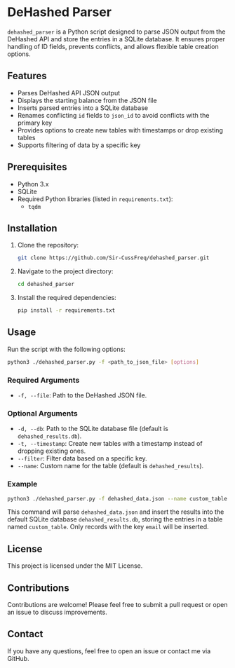 # DeHashed Parser

`dehashed_parser` is a Python script designed to parse JSON output from the DeHashed API and store the entries in a SQLite database. It ensures proper handling of ID fields, prevents conflicts, and allows flexible table creation options.

## Features

- Parses DeHashed API JSON output
- Displays the starting balance from the JSON file
- Inserts parsed entries into a SQLite database
- Renames conflicting `id` fields to `json_id` to avoid conflicts with the primary key
- Provides options to create new tables with timestamps or drop existing tables
- Supports filtering of data by a specific key

## Prerequisites

- Python 3.x
- SQLite
- Required Python libraries (listed in `requirements.txt`):
  - `tqdm`

## Installation

1. Clone the repository:

   ```bash
   git clone https://github.com/Sir-CussFreq/dehashed_parser.git
   ```

2. Navigate to the project directory:

   ```bash
   cd dehashed_parser
   ```

3. Install the required dependencies:

   ```bash
   pip install -r requirements.txt
   ```

## Usage

Run the script with the following options:

   ```bash
   python3 ./dehashed_parser.py -f <path_to_json_file> [options]
   ```

### Required Arguments

- `-f, --file`: Path to the DeHashed JSON file.

### Optional Arguments

- `-d, --db`: Path to the SQLite database file (default is `dehashed_results.db`).
- `-t, --timestamp`: Create new tables with a timestamp instead of dropping existing ones.
- `--filter`: Filter data based on a specific key.
- `--name`: Custom name for the table (default is `dehashed_results`).

### Example

   ```bash
   python3 ./dehashed_parser.py -f dehashed_data.json --name custom_table --filter email
   ```

This command will parse `dehashed_data.json` and insert the results into the default SQLite database `dehashed_results.db`, storing the entries in a table named `custom_table`. Only records with the key `email` will be inserted.

## License

This project is licensed under the MIT License.

## Contributions

Contributions are welcome! Please feel free to submit a pull request or open an issue to discuss improvements.

## Contact

If you have any questions, feel free to open an issue or contact me via GitHub.
